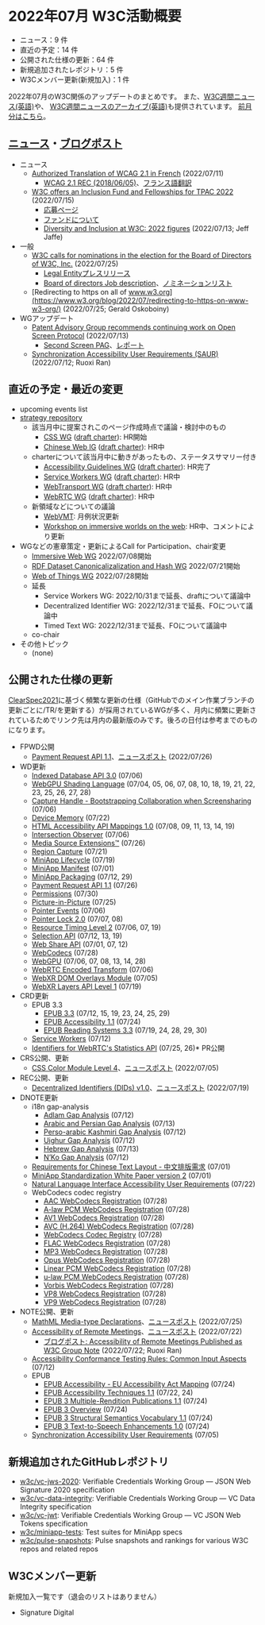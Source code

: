 # 2022年07月 W3C活動概要

- ニュース：9 件
- 直近の予定：14 件
- 公開された仕様の更新：64 件
- 新規追加されたレポジトリ：5 件
- W3Cメンバー更新(新規加入)：1 件

2022年07月のW3C関係のアップデートのまとめです。
また、[W3C週間ニュース(英語)](https://www.w3.org/News/Public/)や、
[W3C週間ニュースのアーカイブ(英語)](https://lists.w3.org/Archives/Public/w3c-announce/2022JulSep/subject.html)も提供されています。
[前月分はこちら](202206.md)。

## [ニュース](https://www.w3.org/blog/news/)・[ブログポスト](https://www.w3.org/blog/)

* ニュース
  * [Authorized Translation of WCAG 2.1 in French](https://www.w3.org/blog/news/archives/9607) (2022/07/11)
    * [WCAG 2.1 REC (2018/06/05)](https://www.w3.org/TR/2018/REC-WCAG21-20180605/)、[フランス語翻訳](https://www.w3.org/Translations/WCAG21-fr/)
  * [W3C offers an Inclusion Fund and Fellowships for TPAC 2022](https://www.w3.org/blog/news/archives/9613) (2022/07/15)
    * [応募ページ](https://gzobeteisdd.typeform.com/to/NuqcYrI3)
    * [ファンドについて](https://www.w3.org/2022/09/TPAC/registration.html#inclusion-fund)
    * [Diversity and Inclusion at W3C: 2022 figures](https://www.w3.org/blog/2022/07/diversity-and-inclusion-at-w3c-2022-figures/) (2022/07/13; Jeff Jaffe)
* 一般
  * [W3C calls for nominations in the election for the Board of Directors of W3C, Inc.](https://www.w3.org/blog/news/archives/9631) (2022/07/25)
    * [Legal Entityプレスリリース](https://www.w3.org/2022/06/pressrelease-w3c-le.html.en)
    * [Board of directors Job description](https://www.w3.org/2022/07/w3c-board-of-directors-job-description)、[ノミネーションリスト](https://www.w3.org/2022/08/bod-nominations)
  * [Redirecting to https on all of www.w3.org](https://www.w3.org/blog/2022/07/redirecting-to-https-on-www-w3-org/) (2022/07/25; Gerald Oskoboiny)
* WGアップデート
  * [Patent Advisory Group recommends continuing work on Open Screen Protocol](https://www.w3.org/blog/news/archives/9610) (2022/07/13)
    * [Second Screen PAG](https://www.w3.org/2021/08/secondscreen-pag/)、[レポート](https://www.w3.org/2021/08/secondscreen-pag/report)
  * [Synchronization Accessibility User Requirements (SAUR)](https://www.w3.org/blog/2022/07/synchronization-accessibility-user-requirements-saur/) (2022/07/12; Ruoxi Ran)

## 直近の予定・最近の変更

* upcoming events list
* [strategy repository](https://github.com/w3c/strategy/issues)
  * 該当月中に提案されこのページ作成時点で議論・検討中のもの
    * [CSS WG](https://github.com/w3c/strategy/issues/338) ([draft charter](https://w3c.github.io/charter-drafts/2022/css-2022.html)): HR開始
    * [Chinese Web IG](https://github.com/w3c/strategy/issues/336) ([draft charter](https://w3c.github.io/chinese-ig-charter/charter-2022.html)): HR中
  * charterについて該当月中に動きがあったもの、ステータスサマリー付き
    * [Accessibility Guidelines WG](https://github.com/w3c/strategy/issues/332) ([draft charter](https://www.w3.org/2022/06/draft-ag-charter)): HR完了
    * [Service Workers WG](https://github.com/w3c/strategy/issues/334) ([draft charter](https://w3c.github.io/charter-drafts/sw-2022.html)): HR中
    * [WebTransport WG](https://github.com/w3c/strategy/issues/333) ([draft charter](https://w3c.github.io/charter-drafts/wt-2022.html)): HR中
    * [WebRTC WG](https://github.com/w3c/strategy/issues/331) ([draft charter](http://w3c.github.io/webrtc-charter/webrtc-charter.html)): HR中
  * 新領域などについての議論
    * [WebVMT](https://github.com/w3c/strategy/issues/113): 月例状況更新
    * [Workshop on immersive worlds on the web](https://github.com/w3c/strategy/issues/324): HR中、コメントにより更新
* WGなどの憲章策定・更新によるCall for Participation、chair変更
  * [Immersive Web WG](https://www.w3.org/2022/07/immersive-web-wg-charter.html) 2022/07/08開始
  * [RDF Dataset Canonicalizalization and Hash WG](https://www.w3.org/2022/07/rch-wg-charter/) 2022/07/21開始
  * [Web of Things WG](https://www.w3.org/2022/07/wot-wg-2022.html) 2022/07/28開始
  * 延長
    * Service Workers WG: 2022/10/31まで延長、draftについて議論中
    * Decentralized Identifier WG: 2022/12/31まで延長、FOについて議論中
    * Timed Text WG: 2022/12/31まで延長、FOについて議論中
  * co-chair
* その他トピック
  * (none)

## 公開された仕様の更新

[ClearSpec2021](https://github.com/w3c/tr-pages/blob/main/clearspec2021.md)に基づく頻繁な更新の仕様（GitHubでのメイン作業ブランチの更新ごとに/TR/を更新する）が採用されているWGが多く、月内に頻繁に更新されているためでリンク先は月内の最新版のみです。後ろの日付は参考までのものになります。

* FPWD公開
  * [Payment Request API 1.1](https://www.w3.org/TR/2022/WD-payment-request-1.1-20220726/)、[ニュースポスト](https://www.w3.org/blog/news/archives/9644) (2022/07/26)
* WD更新
   * [Indexed Database API 3.0](https://www.w3.org/TR/2022/WD-IndexedDB-3-20220706/) (07/06)
   * [WebGPU Shading Language](https://www.w3.org/TR/2022/WD-WGSL-20220728/) (07/04, 05, 06, 07, 08, 10, 18, 19, 21, 22, 23, 25, 26, 27, 28)
   * [Capture Handle - Bootstrapping Collaboration when Screensharing](https://www.w3.org/TR/2022/WD-capture-handle-identity-20220706/) (07/06)
   * [Device Memory](https://www.w3.org/TR/2022/WD-device-memory-1-20220722/) (07/22)
   * [HTML Accessibility API Mappings 1.0](https://www.w3.org/TR/2022/WD-html-aam-1.0-20220719/) (07/08, 09, 11, 13, 14, 19)
   * [Intersection Observer](https://www.w3.org/TR/2022/WD-intersection-observer-20220706/) (07/06)
   * [Media Source Extensions™](https://www.w3.org/TR/2022/WD-media-source-2-20220726/) (07/26)
   * [Region Capture](https://www.w3.org/TR/2022/WD-mediacapture-region-20220721/) (07/21)
   * [MiniApp Lifecycle](https://www.w3.org/TR/2022/WD-miniapp-lifecycle-20220719/) (07/19)
   * [MiniApp Manifest](https://www.w3.org/TR/2022/WD-miniapp-manifest-20220701/) (07/01)
   * [MiniApp Packaging](https://www.w3.org/TR/2022/WD-miniapp-packaging-20220729/) (07/12, 29)
   * [Payment Request API 1.1](https://www.w3.org/TR/2022/WD-payment-request-1.1-20220726/) (07/26)
   * [Permissions](https://www.w3.org/TR/2022/WD-permissions-20220730/) (07/30)
   * [Picture-in-Picture](https://www.w3.org/TR/2022/WD-picture-in-picture-20220725/) (07/25)
   * [Pointer Events](https://www.w3.org/TR/2022/WD-pointerevents3-20220706/) (07/06)
   * [Pointer Lock 2.0](https://www.w3.org/TR/2022/WD-pointerlock-2-20220708/) (07/07, 08)
   * [Resource Timing Level 2](https://www.w3.org/TR/2022/WD-resource-timing-2-20220719/) (07/06, 07, 19)
   * [Selection API](https://www.w3.org/TR/2022/WD-selection-api-20220719/) (07/12, 13, 19)
   * [Web Share API](https://www.w3.org/TR/2022/WD-web-share-20220712/) (07/01, 07, 12)
   * [WebCodecs](https://www.w3.org/TR/2022/WD-webcodecs-20220728/) (07/28)
   * [WebGPU](https://www.w3.org/TR/2022/WD-webgpu-20220728/) (07/06, 07, 08, 13, 14, 28)
   * [WebRTC Encoded Transform](https://www.w3.org/TR/2022/WD-webrtc-encoded-transform-20220706/) (07/06)
   * [WebXR DOM Overlays Module](https://www.w3.org/TR/2022/WD-webxr-dom-overlays-1-20220705/) (07/05)
   * [WebXR Layers API Level 1](https://www.w3.org/TR/2022/WD-webxrlayers-1-20220719/) (07/19)
* CRD更新
  * EPUB 3.3
    * [EPUB 3.3](https://www.w3.org/TR/2022/CRD-epub-33-20220729/) (07/12, 15, 19, 23, 24, 25, 29)
    * [EPUB Accessibility 1.1](https://www.w3.org/TR/2022/CRD-epub-a11y-11-20220724/) (07/24)
    * [EPUB Reading Systems 3.3](https://www.w3.org/TR/2022/CRD-epub-rs-33-20220730/) (07/19, 24, 28, 29, 30)
  * [Service Workers](https://www.w3.org/TR/2022/CRD-service-workers-20220712/) (07/12)
  * [Identifiers for WebRTC's Statistics API](https://www.w3.org/TR/2022/CRD-webrtc-stats-20220726/) (07/25, 26)* PR公開
* CRS公開、更新
  * [CSS Color Module Level 4](https://www.w3.org/TR/2022/CR-css-color-4-20220705/)、[ニュースポスト](https://www.w3.org/blog/news/archives/9603) (2022/07/05)
* REC公開、更新
  * [Decentralized Identifiers (DIDs) v1.0](https://www.w3.org/TR/2022/REC-did-core-20220719/)、[ニュースポスト](https://www.w3.org/blog/news/archives/9618) (2022/07/19)
* DNOTE更新
  * i18n gap-analysis
    * [Adlam Gap Analysis](https://www.w3.org/TR/2022/DNOTE-adlm-gap-20220712/) (07/12)
    * [Arabic and Persian Gap Analysis](https://www.w3.org/TR/2022/DNOTE-alreq-gap-20220713/) (07/13)
    * [Perso-arabic Kashmiri Gap Analysis](https://www.w3.org/TR/2022/DNOTE-arab-ks-gap-20220712/) (07/12)
    * [Uighur Gap Analysis](https://www.w3.org/TR/2022/DNOTE-arab-ug-gap-20220712/) (07/12)
    * [Hebrew Gap Analysis](https://www.w3.org/TR/2022/DNOTE-hebr-gap-20220713/) (07/13)
    * [N’Ko Gap Analysis](https://www.w3.org/TR/2022/DNOTE-nkoo-gap-20220712/) (07/12)
  * [Requirements for Chinese Text Layout - 中文排版需求](https://www.w3.org/TR/2022/DNOTE-clreq-20220701/) (07/01)
  * [MiniApp Standardization White Paper version 2](https://www.w3.org/TR/2022/DNOTE-mini-app-white-paper-20220701/) (07/01)
  * [Natural Language Interface Accessibility User Requirements](https://www.w3.org/TR/2022/DNOTE-naur-20220722/) (07/22)
  * WebCodecs codec registry
    * [AAC WebCodecs Registration](https://www.w3.org/TR/2022/DNOTE-webcodecs-aac-codec-registration-20220728/) (07/28)
    * [A-law PCM WebCodecs Registration](https://www.w3.org/TR/2022/DNOTE-webcodecs-alaw-codec-registration-20220728/) (07/28)
    * [AV1 WebCodecs Registration](https://www.w3.org/TR/2022/DNOTE-webcodecs-av1-codec-registration-20220728/) (07/28)
    * [AVC (H.264) WebCodecs Registration](https://www.w3.org/TR/2022/DNOTE-webcodecs-avc-codec-registration-20220728/) (07/28)
    * [WebCodecs Codec Registry](https://www.w3.org/TR/2022/DNOTE-webcodecs-codec-registry-20220728/) (07/28)
    * [FLAC WebCodecs Registration](https://www.w3.org/TR/2022/DNOTE-webcodecs-flac-codec-registration-20220728/) (07/28)
    * [MP3 WebCodecs Registration](https://www.w3.org/TR/2022/DNOTE-webcodecs-mp3-codec-registration-20220728/) (07/28)
    * [Opus WebCodecs Registration](https://www.w3.org/TR/2022/DNOTE-webcodecs-opus-codec-registration-20220728/) (07/28)
    * [Linear PCM WebCodecs Registration](https://www.w3.org/TR/2022/DNOTE-webcodecs-pcm-codec-registration-20220728/) (07/28)
    * [u-law PCM WebCodecs Registration](https://www.w3.org/TR/2022/DNOTE-webcodecs-ulaw-codec-registration-20220728/) (07/28)
    * [Vorbis WebCodecs Registration](https://www.w3.org/TR/2022/DNOTE-webcodecs-vorbis-codec-registration-20220728/) (07/28)
    * [VP8 WebCodecs Registration](https://www.w3.org/TR/2022/DNOTE-webcodecs-vp8-codec-registration-20220728/) (07/28)
    * [VP9 WebCodecs Registration](https://www.w3.org/TR/2022/DNOTE-webcodecs-vp9-codec-registration-20220728/) (07/28)
* NOTE公開、更新
  * [MathML Media-type Declarations](https://www.w3.org/TR/2022/NOTE-mathml-media-types-20220721/)、[ニュースポスト](https://www.w3.org/blog/news/archives/9629) (2022/07/25)
  * [Accessibility of Remote Meetings](https://www.w3.org/TR/2022/NOTE-remote-meetings-20220722/)、[ニュースポスト](https://www.w3.org/blog/news/archives/9625) (2022/07/22)
    * [ブログポスト: Accessibility of Remote Meetings Published as W3C Group Note](https://www.w3.org/blog/2022/07/accessibility-of-remote-meetings-published-as-w3c-group-note/) (2022/07/22; Ruoxi Ran)
  * [Accessibility Conformance Testing Rules: Common Input Aspects](https://www.w3.org/TR/2022/NOTE-act-rules-aspects-20220712/) (07/12)
  * EPUB
    * [EPUB Accessibility - EU Accessibility Act Mapping](https://www.w3.org/TR/2022/NOTE-epub-a11y-eaa-mapping-20220724/) (07/24)
    * [EPUB Accessibility Techniques 1.1](https://www.w3.org/TR/2022/NOTE-epub-a11y-tech-11-20220724/) (07/22, 24)
    * [EPUB 3 Multiple-Rendition Publications 1.1](https://www.w3.org/TR/2022/NOTE-epub-multi-rend-11-20220724/) (07/24)
    * [EPUB 3 Overview](https://www.w3.org/TR/2022/NOTE-epub-overview-33-20220724/) (07/24)
    * [EPUB 3 Structural Semantics Vocabulary 1.1](https://www.w3.org/TR/2022/NOTE-epub-ssv-11-20220724/) (07/24)
    * [EPUB 3 Text-to-Speech Enhancements 1.0](https://www.w3.org/TR/2022/NOTE-epub-tts-10-20220724/) (07/24)
  * [Synchronization Accessibility User Requirements](https://www.w3.org/TR/2022/NOTE-saur-20220705/) (07/05)

## 新規追加されたGitHubレポジトリ

* [w3c/vc-jws-2020](https://github.com/w3c/vc-jws-2020): Verifiable Credentials Working Group — JSON Web Signature 2020 specification
* [w3c/vc-data-integrity](https://github.com/w3c/vc-data-integrity): Verifiable Credentials Working Group — VC Data Integrity specification
* [w3c/vc-jwt](https://github.com/w3c/vc-jwt): Verifiable Credentials Working Group — VC JSON Web Tokens specification
* [w3c/miniapp-tests](https://github.com/w3c/miniapp-tests): Test suites for MiniApp specs
* [w3c/pulse-snapshots](https://github.com/w3c/pulse-snapshots): Pulse snapshots and rankings for various W3C repos and related repos

## W3Cメンバー更新

新規加入一覧です（退会のリストはありません）

* Signature Digital
